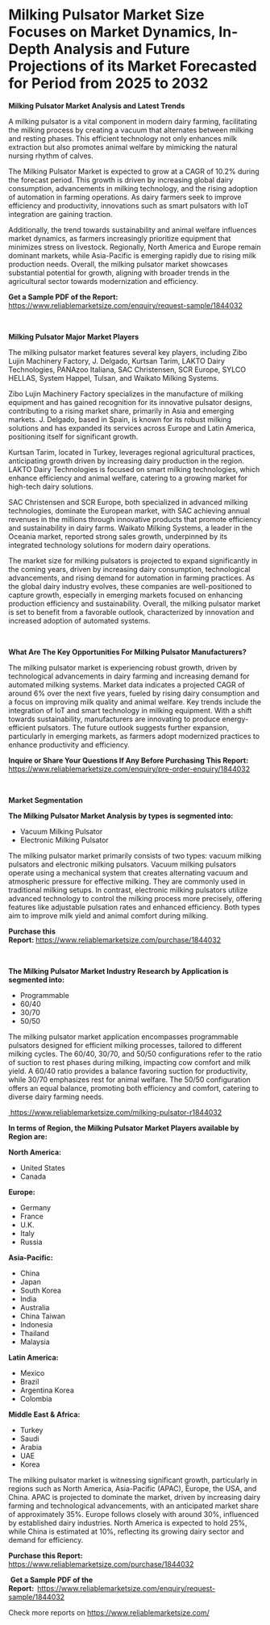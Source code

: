 <p><h1>Milking Pulsator Market Size Focuses on Market Dynamics, In-Depth Analysis and Future Projections of its Market Forecasted for Period from 2025 to 2032</h1></p><p><strong>Milking Pulsator Market Analysis and Latest Trends</strong></p>
<p><p>A milking pulsator is a vital component in modern dairy farming, facilitating the milking process by creating a vacuum that alternates between milking and resting phases. This efficient technology not only enhances milk extraction but also promotes animal welfare by mimicking the natural nursing rhythm of calves. </p><p>The Milking Pulsator Market is expected to grow at a CAGR of 10.2% during the forecast period. This growth is driven by increasing global dairy consumption, advancements in milking technology, and the rising adoption of automation in farming operations. As dairy farmers seek to improve efficiency and productivity, innovations such as smart pulsators with IoT integration are gaining traction. </p><p>Additionally, the trend towards sustainability and animal welfare influences market dynamics, as farmers increasingly prioritize equipment that minimizes stress on livestock. Regionally, North America and Europe remain dominant markets, while Asia-Pacific is emerging rapidly due to rising milk production needs. Overall, the milking pulsator market showcases substantial potential for growth, aligning with broader trends in the agricultural sector towards modernization and efficiency.</p></p>
<p><strong>Get a Sample PDF of the Report:&nbsp;</strong> <a href="https://www.reliablemarketsize.com/enquiry/request-sample/1844032?utm_campaign=3537&utm_medium=2&utm_source=Github&utm_content=ia&utm_term=09042025&utm_id=milking-pulsator">https://www.reliablemarketsize.com/enquiry/request-sample/1844032</a></p>
<p>&nbsp;</p>
<p><strong>Milking Pulsator Major Market Players</strong></p>
<p><p>The milking pulsator market features several key players, including Zibo Lujin Machinery Factory, J. Delgado, Kurtsan Tarim, LAKTO Dairy Technologies, PANAzoo Italiana, SAC Christensen, SCR Europe, SYLCO HELLAS, System Happel, Tulsan, and Waikato Milking Systems. </p><p>Zibo Lujin Machinery Factory specializes in the manufacture of milking equipment and has gained recognition for its innovative pulsator designs, contributing to a rising market share, primarily in Asia and emerging markets. J. Delgado, based in Spain, is known for its robust milking solutions and has expanded its services across Europe and Latin America, positioning itself for significant growth.</p><p>Kurtsan Tarim, located in Turkey, leverages regional agricultural practices, anticipating growth driven by increasing dairy production in the region. LAKTO Dairy Technologies is focused on smart milking technologies, which enhance efficiency and animal welfare, catering to a growing market for high-tech dairy solutions.</p><p>SAC Christensen and SCR Europe, both specialized in advanced milking technologies, dominate the European market, with SAC achieving annual revenues in the millions through innovative products that promote efficiency and sustainability in dairy farms. Waikato Milking Systems, a leader in the Oceania market, reported strong sales growth, underpinned by its integrated technology solutions for modern dairy operations.</p><p>The market size for milking pulsators is projected to expand significantly in the coming years, driven by increasing dairy consumption, technological advancements, and rising demand for automation in farming practices. As the global dairy industry evolves, these companies are well-positioned to capture growth, especially in emerging markets focused on enhancing production efficiency and sustainability. Overall, the milking pulsator market is set to benefit from a favorable outlook, characterized by innovation and increased adoption of automated systems.</p></p>
<p>&nbsp;</p>
<p><strong>What Are The Key Opportunities For Milking Pulsator Manufacturers?</strong></p>
<p><p>The milking pulsator market is experiencing robust growth, driven by technological advancements in dairy farming and increasing demand for automated milking systems. Market data indicates a projected CAGR of around 6% over the next five years, fueled by rising dairy consumption and a focus on improving milk quality and animal welfare. Key trends include the integration of IoT and smart technology in milking equipment. With a shift towards sustainability, manufacturers are innovating to produce energy-efficient pulsators. The future outlook suggests further expansion, particularly in emerging markets, as farmers adopt modernized practices to enhance productivity and efficiency.</p></p>
<p><strong>Inquire or Share Your Questions If Any Before Purchasing This Report:</strong> <a href="https://www.reliablemarketsize.com/enquiry/pre-order-enquiry/1844032?utm_campaign=3537&utm_medium=2&utm_source=Github&utm_content=ia&utm_term=09042025&utm_id=milking-pulsator">https://www.reliablemarketsize.com/enquiry/pre-order-enquiry/1844032</a></p>
<p>&nbsp;</p>
<p><strong>Market Segmentation</strong></p>
<p><strong>The Milking Pulsator Market Analysis by types is segmented into:</strong></p>
<p><ul><li>Vacuum Milking Pulsator</li><li>Electronic Milking Pulsator</li></ul></p>
<p><p>The milking pulsator market primarily consists of two types: vacuum milking pulsators and electronic milking pulsators. Vacuum milking pulsators operate using a mechanical system that creates alternating vacuum and atmospheric pressure for effective milking. They are commonly used in traditional milking setups. In contrast, electronic milking pulsators utilize advanced technology to control the milking process more precisely, offering features like adjustable pulsation rates and enhanced efficiency. Both types aim to improve milk yield and animal comfort during milking.</p></p>
<p><strong>Purchase this Report:&nbsp;</strong><a href="https://www.reliablemarketsize.com/purchase/1844032?utm_campaign=3537&utm_medium=2&utm_source=Github&utm_content=ia&utm_term=09042025&utm_id=milking-pulsator">https://www.reliablemarketsize.com/purchase/1844032</a></p>
<p>&nbsp;</p>
<p><strong>The Milking Pulsator Market Industry Research by Application is segmented into:</strong></p>
<p><ul><li>Programmable</li><li>60/40</li><li>30/70</li><li>50/50</li></ul></p>
<p><p>The milking pulsator market application encompasses programmable pulsators designed for efficient milking processes, tailored to different milking cycles. The 60/40, 30/70, and 50/50 configurations refer to the ratio of suction to rest phases during milking, impacting cow comfort and milk yield. A 60/40 ratio provides a balance favoring suction for productivity, while 30/70 emphasizes rest for animal welfare. The 50/50 configuration offers an equal balance, promoting both efficiency and comfort, catering to diverse dairy farming needs.</p></p>
<p><a href="https://www.reliablemarketsize.com/milking-pulsator-r1844032?utm_campaign=3537&utm_medium=2&utm_source=Github&utm_content=ia&utm_term=09042025&utm_id=milking-pulsator">&nbsp;https://www.reliablemarketsize.com/milking-pulsator-r1844032</a></p>
<p><strong>In terms of Region, the Milking Pulsator Market Players available by Region are:</strong></p>
<p>
    <p> <strong> North America: </strong>
        <ul>
            <li>United States</li>
            <li>Canada</li>
        </ul>
        </p> 
    <p> <strong> Europe: </strong>
        <ul>
            <li>Germany</li>
            <li>France</li>
            <li>U.K.</li>
            <li>Italy</li>
            <li>Russia</li>
        </ul>
        </p> 
    <p> <strong> Asia-Pacific: </strong>
        <ul>
            <li>China</li>
            <li>Japan</li>
            <li>South Korea</li>
            <li>India</li>
            <li>Australia</li>
            <li>China Taiwan</li>
            <li>Indonesia</li>
            <li>Thailand</li>
            <li>Malaysia</li>
        </ul>
        </p> 
    <p> <strong> Latin America: </strong>
        <ul>
            <li>Mexico</li>
            <li>Brazil</li>
            <li>Argentina Korea</li>
            <li>Colombia</li>
        </ul>
        </p> 
    <p> <strong> Middle East & Africa: </strong>
        <ul>
            <li>Turkey</li>
            <li>Saudi</li>
            <li>Arabia</li>
            <li>UAE</li>
            <li>Korea</li>
        </ul>
    </p>
    </p>
<p><p>The milking pulsator market is witnessing significant growth, particularly in regions such as North America, Asia-Pacific (APAC), Europe, the USA, and China. APAC is projected to dominate the market, driven by increasing dairy farming and technological advancements, with an anticipated market share of approximately 35%. Europe follows closely with around 30%, influenced by established dairy industries. North America is expected to hold 25%, while China is estimated at 10%, reflecting its growing dairy sector and demand for efficiency.</p></p>
<p><strong>Purchase this Report: </strong><a href="https://www.reliablemarketsize.com/purchase/1844032?utm_campaign=3537&utm_medium=2&utm_source=Github&utm_content=ia&utm_term=09042025&utm_id=milking-pulsator">https://www.reliablemarketsize.com/purchase/1844032</a></p>
<p>&nbsp;<strong>Get a Sample PDF of the Report:&nbsp;&nbsp;</strong><a href="https://www.reliablemarketsize.com/enquiry/request-sample/1844032?utm_campaign=3537&utm_medium=2&utm_source=Github&utm_content=ia&utm_term=09042025&utm_id=milking-pulsator">https://www.reliablemarketsize.com/enquiry/request-sample/1844032</a></p>
<p><strong></strong></p>
<p>Check more reports on <a href="https://www.reliablemarketsize.com/?utm_campaign=3537&utm_medium=2&utm_source=Github&utm_content=ia&utm_term=09042025&utm_id=milking-pulsator">https://www.reliablemarketsize.com/</a></p>